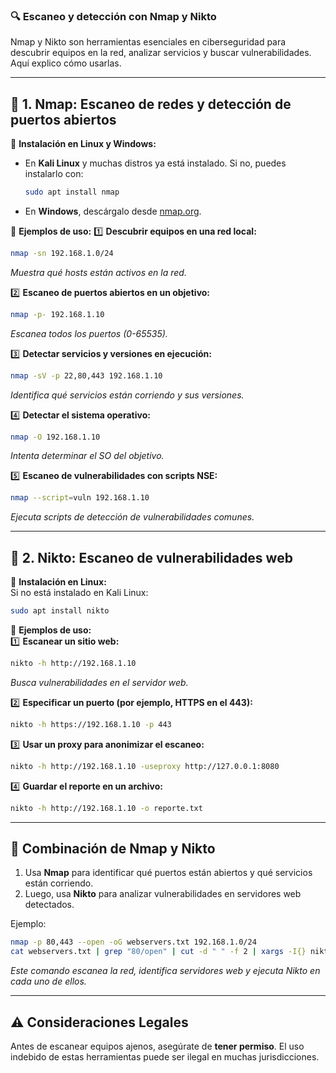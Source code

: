 ### 🔍 **Escaneo y detección con Nmap y Nikto**  
Nmap y Nikto son herramientas esenciales en ciberseguridad para descubrir equipos en la red, analizar servicios y buscar vulnerabilidades. Aquí explico cómo usarlas.

---

## 🔹 **1. Nmap: Escaneo de redes y detección de puertos abiertos**  

📌 **Instalación en Linux y Windows:**  
- En **Kali Linux** y muchas distros ya está instalado. Si no, puedes instalarlo con:  
  ```bash
  sudo apt install nmap
  ```
- En **Windows**, descárgalo desde [nmap.org](https://nmap.org/download.html).

📌 **Ejemplos de uso:**
1️⃣ **Descubrir equipos en una red local:**  
   ```bash
   nmap -sn 192.168.1.0/24
   ```
   *Muestra qué hosts están activos en la red.*  

2️⃣ **Escaneo de puertos abiertos en un objetivo:**  
   ```bash
   nmap -p- 192.168.1.10
   ```
   *Escanea todos los puertos (0-65535).*  

3️⃣ **Detectar servicios y versiones en ejecución:**  
   ```bash
   nmap -sV -p 22,80,443 192.168.1.10
   ```
   *Identifica qué servicios están corriendo y sus versiones.*  

4️⃣ **Detectar el sistema operativo:**  
   ```bash
   nmap -O 192.168.1.10
   ```
   *Intenta determinar el SO del objetivo.*  

5️⃣ **Escaneo de vulnerabilidades con scripts NSE:**  
   ```bash
   nmap --script=vuln 192.168.1.10
   ```
   *Ejecuta scripts de detección de vulnerabilidades comunes.*

---

## 🔹 **2. Nikto: Escaneo de vulnerabilidades web**  

📌 **Instalación en Linux:**  
Si no está instalado en Kali Linux:  
  ```bash
  sudo apt install nikto
  ```

📌 **Ejemplos de uso:**  
1️⃣ **Escanear un sitio web:**  
   ```bash
   nikto -h http://192.168.1.10
   ```
   *Busca vulnerabilidades en el servidor web.*  

2️⃣ **Especificar un puerto (por ejemplo, HTTPS en el 443):**  
   ```bash
   nikto -h https://192.168.1.10 -p 443
   ```
   
3️⃣ **Usar un proxy para anonimizar el escaneo:**  
   ```bash
   nikto -h http://192.168.1.10 -useproxy http://127.0.0.1:8080
   ```
   
4️⃣ **Guardar el reporte en un archivo:**  
   ```bash
   nikto -h http://192.168.1.10 -o reporte.txt
   ```

---

## 📌 **Combinación de Nmap y Nikto**
1. Usa **Nmap** para identificar qué puertos están abiertos y qué servicios están corriendo.  
2. Luego, usa **Nikto** para analizar vulnerabilidades en servidores web detectados.  

Ejemplo:  
```bash
nmap -p 80,443 --open -oG webservers.txt 192.168.1.0/24
cat webservers.txt | grep "80/open" | cut -d " " -f 2 | xargs -I{} nikto -h {}
```
*Este comando escanea la red, identifica servidores web y ejecuta Nikto en cada uno de ellos.*

---

## ⚠️ **Consideraciones Legales**
Antes de escanear equipos ajenos, asegúrate de **tener permiso**. El uso indebido de estas herramientas puede ser ilegal en muchas jurisdicciones.

